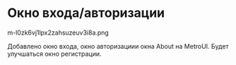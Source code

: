 # Окно входа/авторизации

m-l0zk6vj1lpx2zahsuzeuv3i8a.png

Добавлено окно входа, окно авторизациии окна About на MetroUI.
Будет улучшаться окно регистрации.
